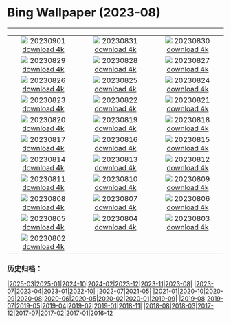 # Bing Wallpaper (2023-08)
**************
| | | |
| :----: | :----: | :----: |
| ![](https://www.bing.com/th?id=OHR.TurkeyTailMush_FR-FR8157290874_1920x1080.jpg) 20230901 [download 4k](https://www.bing.com/th?id=OHR.TurkeyTailMush_FR-FR8157290874_UHD.jpg) | ![](https://www.bing.com/th?id=OHR.IronwoodCactus_FR-FR2301952997_1920x1080.jpg) 20230831 [download 4k](https://www.bing.com/th?id=OHR.IronwoodCactus_FR-FR2301952997_UHD.jpg) | ![](https://www.bing.com/th?id=OHR.NingalooShark_FR-FR1267107325_1920x1080.jpg) 20230830 [download 4k](https://www.bing.com/th?id=OHR.NingalooShark_FR-FR1267107325_UHD.jpg) |
| ![](https://www.bing.com/th?id=OHR.BathCircus_FR-FR6934984274_1920x1080.jpg) 20230829 [download 4k](https://www.bing.com/th?id=OHR.BathCircus_FR-FR6934984274_UHD.jpg) | ![](https://www.bing.com/th?id=OHR.DubrovnikHarbor_FR-FR0527761350_1920x1080.jpg) 20230828 [download 4k](https://www.bing.com/th?id=OHR.DubrovnikHarbor_FR-FR0527761350_UHD.jpg) | ![](https://www.bing.com/th?id=OHR.JejuIsland_FR-FR0042258249_1920x1080.jpg) 20230827 [download 4k](https://www.bing.com/th?id=OHR.JejuIsland_FR-FR0042258249_UHD.jpg) |
| ![](https://www.bing.com/th?id=OHR.MuseumIsland_FR-FR9504691983_1920x1080.jpg) 20230826 [download 4k](https://www.bing.com/th?id=OHR.MuseumIsland_FR-FR9504691983_UHD.jpg) | ![](https://www.bing.com/th?id=OHR.YellowstoneFalls_FR-FR8862053079_1920x1080.jpg) 20230825 [download 4k](https://www.bing.com/th?id=OHR.YellowstoneFalls_FR-FR8862053079_UHD.jpg) | ![](https://www.bing.com/th?id=OHR.SharkFinCove_FR-FR0012058027_1920x1080.jpg) 20230824 [download 4k](https://www.bing.com/th?id=OHR.SharkFinCove_FR-FR0012058027_UHD.jpg) |
| ![](https://www.bing.com/th?id=OHR.SkogafossWaterfall_FR-FR9583984450_1920x1080.jpg) 20230823 [download 4k](https://www.bing.com/th?id=OHR.SkogafossWaterfall_FR-FR9583984450_UHD.jpg) | ![](https://www.bing.com/th?id=OHR.TunisiaAmphitheatre_FR-FR8757841243_1920x1080.jpg) 20230822 [download 4k](https://www.bing.com/th?id=OHR.TunisiaAmphitheatre_FR-FR8757841243_UHD.jpg) | ![](https://www.bing.com/th?id=OHR.EmeraldLakeYukon_FR-FR7991878556_1920x1080.jpg) 20230821 [download 4k](https://www.bing.com/th?id=OHR.EmeraldLakeYukon_FR-FR7991878556_UHD.jpg) |
| ![](https://www.bing.com/th?id=OHR.StartPointLight_FR-FR6228676554_1920x1080.jpg) 20230820 [download 4k](https://www.bing.com/th?id=OHR.StartPointLight_FR-FR6228676554_UHD.jpg) | ![](https://www.bing.com/th?id=OHR.Morbihan_FR-FR5973672727_1920x1080.jpg) 20230819 [download 4k](https://www.bing.com/th?id=OHR.Morbihan_FR-FR5973672727_UHD.jpg) | ![](https://www.bing.com/th?id=OHR.AvatarMountain_FR-FR5022202394_1920x1080.jpg) 20230818 [download 4k](https://www.bing.com/th?id=OHR.AvatarMountain_FR-FR5022202394_UHD.jpg) |
| ![](https://www.bing.com/th?id=OHR.GeckoLeaf_FR-FR6760407712_1920x1080.jpg) 20230817 [download 4k](https://www.bing.com/th?id=OHR.GeckoLeaf_FR-FR6760407712_UHD.jpg) | ![](https://www.bing.com/th?id=OHR.KeyWestBridge_FR-FR4621663062_1920x1080.jpg) 20230816 [download 4k](https://www.bing.com/th?id=OHR.KeyWestBridge_FR-FR4621663062_UHD.jpg) | ![](https://www.bing.com/th?id=OHR.TaorminaSquare_FR-FR4421345533_1920x1080.jpg) 20230815 [download 4k](https://www.bing.com/th?id=OHR.TaorminaSquare_FR-FR4421345533_UHD.jpg) |
| ![](https://www.bing.com/th?id=OHR.VerdonCanyon_FR-FR4159848707_1920x1080.jpg) 20230814 [download 4k](https://www.bing.com/th?id=OHR.VerdonCanyon_FR-FR4159848707_UHD.jpg) | ![](https://www.bing.com/th?id=OHR.PerseidsOregon_FR-FR3598672190_1920x1080.jpg) 20230813 [download 4k](https://www.bing.com/th?id=OHR.PerseidsOregon_FR-FR3598672190_UHD.jpg) | ![](https://www.bing.com/th?id=OHR.ThreeElephants_FR-FR3390909950_1920x1080.jpg) 20230812 [download 4k](https://www.bing.com/th?id=OHR.ThreeElephants_FR-FR3390909950_UHD.jpg) |
| ![](https://www.bing.com/th?id=OHR.JupiterArtland_FR-FR3158432015_1920x1080.jpg) 20230811 [download 4k](https://www.bing.com/th?id=OHR.JupiterArtland_FR-FR3158432015_UHD.jpg) | ![](https://www.bing.com/th?id=OHR.WorldLionDay_FR-FR2264324589_1920x1080.jpg) 20230810 [download 4k](https://www.bing.com/th?id=OHR.WorldLionDay_FR-FR2264324589_UHD.jpg) | ![](https://www.bing.com/th?id=OHR.BathurstArt_FR-FR2057200035_1920x1080.jpg) 20230809 [download 4k](https://www.bing.com/th?id=OHR.BathurstArt_FR-FR2057200035_UHD.jpg) |
| ![](https://www.bing.com/th?id=OHR.LavenderFrance_FR-FR1870932466_1920x1080.jpg) 20230808 [download 4k](https://www.bing.com/th?id=OHR.LavenderFrance_FR-FR1870932466_UHD.jpg) | ![](https://www.bing.com/th?id=OHR.BodieNC_FR-FR1484385172_1920x1080.jpg) 20230807 [download 4k](https://www.bing.com/th?id=OHR.BodieNC_FR-FR1484385172_UHD.jpg) | ![](https://www.bing.com/th?id=OHR.NaganoPond_FR-FR1287961189_1920x1080.jpg) 20230806 [download 4k](https://www.bing.com/th?id=OHR.NaganoPond_FR-FR1287961189_UHD.jpg) |
| ![](https://www.bing.com/th?id=OHR.AtlanticPuffin_FR-FR7137446812_1920x1080.jpg) 20230805 [download 4k](https://www.bing.com/th?id=OHR.AtlanticPuffin_FR-FR7137446812_UHD.jpg) | ![](https://www.bing.com/th?id=OHR.GothicRuins_FR-FR6737278090_1920x1080.jpg) 20230804 [download 4k](https://www.bing.com/th?id=OHR.GothicRuins_FR-FR6737278090_UHD.jpg) | ![](https://www.bing.com/th?id=OHR.ZelenciSprings_FR-FR0997298659_1920x1080.jpg) 20230803 [download 4k](https://www.bing.com/th?id=OHR.ZelenciSprings_FR-FR0997298659_UHD.jpg) |
| ![](https://www.bing.com/th?id=OHR.CapitolButte_FR-FR6551234797_1920x1080.jpg) 20230802 [download 4k](https://www.bing.com/th?id=OHR.CapitolButte_FR-FR6551234797_UHD.jpg) |  |  |

### 历史归档：

|[2025-03](bing/2025-03/2025-03.md)|[2025-01](bing/2025-01/2025-01.md)|[2024-10](bing/2024-10/2024-10.md)|[2024-02](bing/2024-02/2024-02.md)|[2023-12](bing/2023-12/2023-12.md)|[2023-11](bing/2023-11/2023-11.md)|[2023-08](bing/2023-08/2023-08.md)|
|[2023-07](bing/2023-07/2023-07.md)|[2023-04](bing/2023-04/2023-04.md)|[2023-01](bing/2023-01/2023-01.md)|[2022-10](bing/2022-10/2022-10.md)|
|[2022-07](bing/2022-07/2022-07.md)|[2021-05](bing/2021-05/2021-05.md)|
|[2021-01](bing/2021-01/2021-01.md)|[2020-10](bing/2020-10/2020-10.md)|[2020-09](bing/2020-09/2020-09.md)|[2020-08](bing/2020-08/2020-08.md)|[2020-06](bing/2020-06/2020-06.md)|[2020-05](bing/2020-05/2020-05.md)|[2020-02](bing/2020-02/2020-02.md)|[2020-01](bing/2020-01/2020-01.md)|[2019-09](bing/2019-09/2019-09.md)|
|[2019-08](bing/2019-08/2019-08.md)|[2019-07](bing/2019-07/2019-07.md)|[2019-05](bing/2019-05/2019-05.md)|[2019-04](bing/2019-04/2019-04.md)|[2019-02](bing/2019-02/2019-02.md)|[2019-01](bing/2019-01/2019-01.md)|[2018-11](bing/2018-11/2018-11.md)|
|[2018-08](bing/2018-08/2018-08.md)|[2018-03](bing/2018-03/2018-03.md)|[2017-12](bing/2017-12/2017-12.md)|[2017-07](bing/2017-07/2017-07.md)|[2017-02](bing/2017-02/2017-02.md)|[2017-01](bing/2017-01/2017-01.md)|[2016-12](bing/2016-12/2016-12.md)